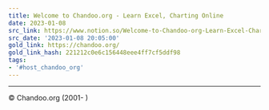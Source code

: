 ```yaml
---
title: Welcome to Chandoo.org - Learn Excel, Charting Online
date: 2023-01-08
src_link: https://www.notion.so/Welcome-to-Chandoo-org-Learn-Excel-Charting-Online-4e66684973804ca783150d9d5dd4a8f4
src_date: '2023-01-08 20:05:00'
gold_link: https://chandoo.org/
gold_link_hash: 221212c0e6c156448eee4ff7cf5ddf98
tags:
- '#host_chandoo_org'
---
```





---


 © Chandoo.org (2001- )